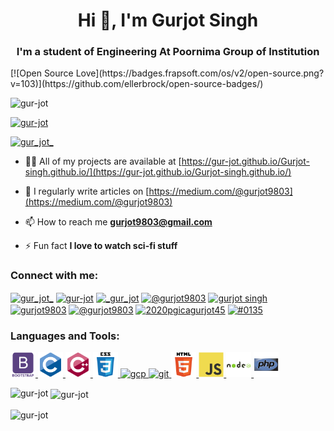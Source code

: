 <h1 align="center">Hi 👋, I'm Gurjot Singh</h1>
<h3 align="center">I'm a student of Engineering At Poornima Group of Institution</h3>
[![Open Source Love](https://badges.frapsoft.com/os/v2/open-source.png?v=103)](https://github.com/ellerbrock/open-source-badges/)


<p align="left"> <img src="https://komarev.com/ghpvc/?username=gur-jot&label=Profile%20views&color=0e75b6&style=flat" alt="gur-jot" /> </p>

<p align="left"> <a href="https://github.com/ryo-ma/github-profile-trophy"><img src="https://github-profile-trophy.vercel.app/?username=gur-jot" alt="gur-jot" /></a> </p>

<p align="left"> <a href="https://twitter.com/gur_jot_" target="blank"><img src="https://img.shields.io/twitter/follow/gur_jot_?logo=twitter&style=for-the-badge" alt="gur_jot_" /></a> </p>

- 👨‍💻 All of my projects are available at [https://gur-jot.github.io/Gurjot-singh.github.io/](https://gur-jot.github.io/Gurjot-singh.github.io/)

- 📝 I regularly write articles on [https://medium.com/@gurjot9803](https://medium.com/@gurjot9803)

- 📫 How to reach me **gurjot9803@gmail.com**

- ⚡ Fun fact **I love to watch sci-fi stuff**

<h3 align="left">Connect with me:</h3>
<p align="left">
<a href="https://twitter.com/gur_jot_" target="blank"><img align="center" src="https://raw.githubusercontent.com/rahuldkjain/github-profile-readme-generator/master/src/images/icons/Social/twitter.svg" alt="gur_jot_" height="30" width="40" /></a>
<a href="https://linkedin.com/in/gur-jot" target="blank"><img align="center" src="https://raw.githubusercontent.com/rahuldkjain/github-profile-readme-generator/master/src/images/icons/Social/linked-in-alt.svg" alt="gur-jot" height="30" width="40" /></a>
<a href="https://instagram.com/_gur_jot" target="blank"><img align="center" src="https://raw.githubusercontent.com/rahuldkjain/github-profile-readme-generator/master/src/images/icons/Social/instagram.svg" alt="_gur_jot" height="30" width="40" /></a>
<a href="https://medium.com/@gurjot9803" target="blank"><img align="center" src="https://raw.githubusercontent.com/rahuldkjain/github-profile-readme-generator/master/src/images/icons/Social/medium.svg" alt="@gurjot9803" height="30" width="40" /></a>
<a href="https://www.youtube.com/c/gurjot singh" target="blank"><img align="center" src="https://raw.githubusercontent.com/rahuldkjain/github-profile-readme-generator/master/src/images/icons/Social/youtube.svg" alt="gurjot singh" height="30" width="40" /></a>
<a href="https://www.hackerrank.com/gurjot9803" target="blank"><img align="center" src="https://raw.githubusercontent.com/rahuldkjain/github-profile-readme-generator/master/src/images/icons/Social/hackerrank.svg" alt="gurjot9803" height="30" width="40" /></a>
<a href="https://www.hackerearth.com/@gurjot9803" target="blank"><img align="center" src="https://raw.githubusercontent.com/rahuldkjain/github-profile-readme-generator/master/src/images/icons/Social/hackerearth.svg" alt="@gurjot9803" height="30" width="40" /></a>
<a href="https://auth.geeksforgeeks.org/user/2020pgicagurjot45" target="blank"><img align="center" src="https://raw.githubusercontent.com/rahuldkjain/github-profile-readme-generator/master/src/images/icons/Social/geeks-for-geeks.svg" alt="2020pgicagurjot45" height="30" width="40" /></a>
<a href="https://discord.gg/#0135" target="blank"><img align="center" src="https://raw.githubusercontent.com/rahuldkjain/github-profile-readme-generator/master/src/images/icons/Social/discord.svg" alt="#0135" height="30" width="40" /></a>
</p>

<h3 align="left">Languages and Tools:</h3>
<p align="left"> <a href="https://getbootstrap.com" target="_blank"> <img src="https://raw.githubusercontent.com/devicons/devicon/master/icons/bootstrap/bootstrap-plain-wordmark.svg" alt="bootstrap" width="40" height="40"/> </a> <a href="https://www.cprogramming.com/" target="_blank"> <img src="https://raw.githubusercontent.com/devicons/devicon/master/icons/c/c-original.svg" alt="c" width="40" height="40"/> </a> <a href="https://www.w3schools.com/cpp/" target="_blank"> <img src="https://raw.githubusercontent.com/devicons/devicon/master/icons/cplusplus/cplusplus-original.svg" alt="cplusplus" width="40" height="40"/> </a> <a href="https://www.w3schools.com/css/" target="_blank"> <img src="https://raw.githubusercontent.com/devicons/devicon/master/icons/css3/css3-original-wordmark.svg" alt="css3" width="40" height="40"/> </a> <a href="https://cloud.google.com" target="_blank"> <img src="https://www.vectorlogo.zone/logos/google_cloud/google_cloud-icon.svg" alt="gcp" width="40" height="40"/> </a> <a href="https://git-scm.com/" target="_blank"> <img src="https://www.vectorlogo.zone/logos/git-scm/git-scm-icon.svg" alt="git" width="40" height="40"/> </a> <a href="https://www.w3.org/html/" target="_blank"> <img src="https://raw.githubusercontent.com/devicons/devicon/master/icons/html5/html5-original-wordmark.svg" alt="html5" width="40" height="40"/> </a> <a href="https://developer.mozilla.org/en-US/docs/Web/JavaScript" target="_blank"> <img src="https://raw.githubusercontent.com/devicons/devicon/master/icons/javascript/javascript-original.svg" alt="javascript" width="40" height="40"/> </a> <a href="https://nodejs.org" target="_blank"> <img src="https://raw.githubusercontent.com/devicons/devicon/master/icons/nodejs/nodejs-original-wordmark.svg" alt="nodejs" width="40" height="40"/> </a> <a href="https://www.php.net" target="_blank"> <img src="https://raw.githubusercontent.com/devicons/devicon/master/icons/php/php-original.svg" alt="php" width="40" height="40"/> </a> </p>

<p><img align="left" src="https://github-readme-stats.vercel.app/api/top-langs?username=gur-jot&show_icons=true&locale=en&layout=compact" alt="gur-jot" /></p>

<p>&nbsp;<img align="center" src="https://github-readme-stats.vercel.app/api?username=gur-jot&show_icons=true&locale=en" alt="gur-jot" /></p>

<p><img align="center" src="https://github-readme-streak-stats.herokuapp.com/?user=gur-jot&" alt="gur-jot" /></p>
